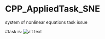 # CPP_AppliedTask_SNE
system of nonlinear equations task issue

#task is:
![alt text](screenshots/filename.png "task" )

